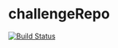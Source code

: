 # challengeRepo
[![Build Status](http://ec2-16-170-225-24.eu-north-1.compute.amazonaws.com/buildStatus/icon?job=chalange_pipeline)](http://ec2-16-170-225-24.eu-north-1.compute.amazonaws.com/job/chalange_pipeline/)
